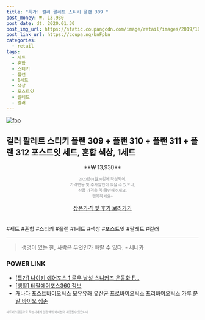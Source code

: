```yaml
--- 
title: "특가! 컬러 팔레트 스티키 플랜 309 " 
post_money: ₩. 13,930 
post_date: dt. 2020.01.30 
post_img_url: https://static.coupangcdn.com/image/retail/images/2019/10/17/19/8/b47520e3-bb4d-401d-9017-833a7463976d.jpg 
post_link_url: https://coupa.ng/bnFpbn 
categories: 
  - retail 
tags: 
  - 세트 
  - 혼합 
  - 스티키 
  - 플랜 
  - 1세트 
  - 색상 
  - 포스트잇 
  - 팔레트 
  - 컬러 
--- 
```

[![foo](https://static.coupangcdn.com/image/retail/images/2019/10/17/19/8/b47520e3-bb4d-401d-9017-833a7463976d.jpg)](https://coupa.ng/bnFpbn) 

## 컬러 팔레트 스티키 플랜 309 + 플랜 310 + 플랜 311 + 플랜 312 포스트잇 세트, 혼합 색상, 1세트 
<p style="text-align: center;">**₩ 13,930**</p> 
<p style="text-align: center;"><span style="color: #898c8f; font-family: Georgia,Times,serif; font-size: 0.75em;">2020년01월30일에 작성되어, <br>가격변동 및 추가할인이 있을 수 있으니,<br> 상품 가격을 꼭!확인해주세요.<br>행복하세요~</span> 
</p>	 
<div markdown="0" style="text-align: center;"><a href="https://coupa.ng/bnFpbn" class="btn btn--success">상품가격 및 후기 보러가기</a></div> 
<br><br> 
  #세트 #혼합 #스티키 #플랜 #1세트 #색상 #포스트잇 #팔레트 #컬러 
<hr> 

> 생명이 있는 한, 사람은 무엇인가 바랄 수 있다. - 세네카 


### POWER LINK

* <a href="https://blog.naver.com/sakai111/221786085958" target="_blank">[특가] 나이키 에어포스 1 로우 남성 스니커즈 운동화 F...</a>
* <a href="https://blog.naver.com/santokki14/221774235232" target="_blank"> [생활] 테팔에어포스360 정보 </a>
* <a href="https://blog.naver.com/an0733/221785620310" target="_blank">캐나다 포스트바이오틱스 모유유래 유산균 프로바이오틱스 프리바이오틱스 가루 분말 바이오 생존</a>

<span style="color: #898c8f; font-family: Georgia,Times,serif; font-size: 0.55em;">파트너스활동으로 작성자에게 일정액의 커미션이 제공될수 있습니다.</span> 
